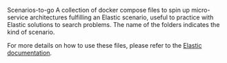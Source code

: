 Scenarios-to-go
A collection of docker compose files to spin up micro-service architectures fulfilling an Elastic scenario, useful to practice with Elastic solutions to search problems. The name of the folders indicates the kind of scenario.

For more details on how to use these files, please refer to the [Elastic documentation](https://www.elastic.co/guide/en/elasticsearch/reference/master/docker.html).
